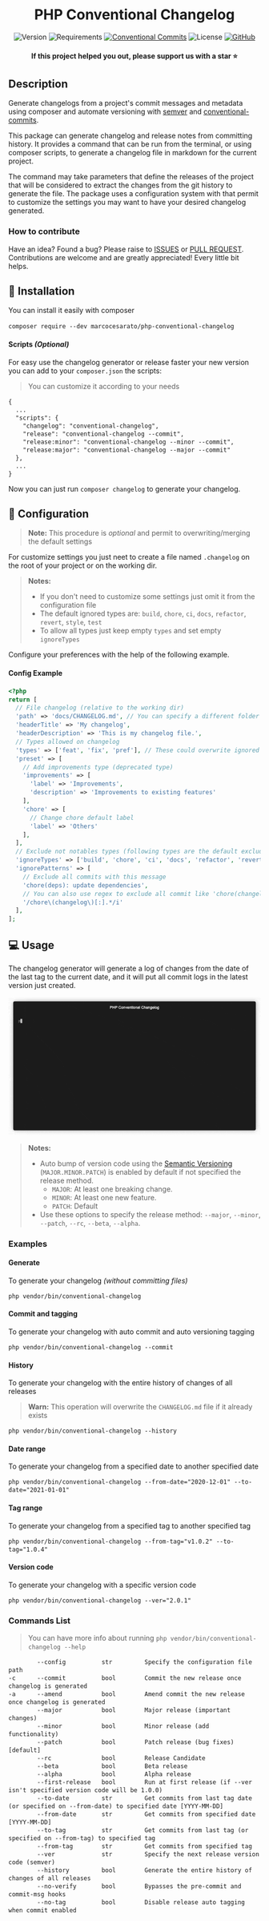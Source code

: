 <div align="center">

<h1 align="center">PHP Conventional Changelog</h1>

![Version](https://img.shields.io/badge/version-1.5.1-brightgreen?style=for-the-badge)
![Requirements](https://img.shields.io/badge/php-%3E%3D%207.1.3-4F5D95?style=for-the-badge)
[![Conventional Commits](https://img.shields.io/badge/Conventional%20Commits-1.0.0-yellow?style=for-the-badge)](https://conventionalcommits.org)
![License](https://img.shields.io/github/license/marcocesarato/php-conventional-changelog?style=for-the-badge)
[![GitHub](https://img.shields.io/badge/GitHub-Repo-6f42c1?style=for-the-badge)](https://github.com/marcocesarato/php-conventional-changelog)

#### If this project helped you out, please support us with a star :star:

</div>

## Description

Generate changelogs from a project's commit messages and metadata using composer and automate versioning with [semver](https://semver.org) and [conventional-commits](https://conventionalcommits.org).

This package can generate changelog and release notes from committing history.
It provides a command that can be run from the terminal, or using composer scripts, to generate a changelog file in markdown for the current project.

The command may take parameters that define the releases of the project that will be considered to extract the changes from the git history to generate the file.
The package uses a configuration system with that permit to customize the settings you may want to have your desired changelog generated.

### How to contribute

Have an idea? Found a bug? Please raise to [ISSUES](https://github.com/marcocesarato/php-conventional-changelog/issues) or [PULL REQUEST](https://github.com/marcocesarato/php-conventional-changelog/pulls).
Contributions are welcome and are greatly appreciated! Every little bit helps.

## 📖 Installation

You can install it easily with composer

`composer require --dev marcocesarato/php-conventional-changelog`

#### Scripts *(Optional)*

For easy use the changelog generator or release faster your new version you can add to your `composer.json` the scripts:

> You can customize it according to your needs

```
{
  ...
  "scripts": {
    "changelog": "conventional-changelog",
    "release": "conventional-changelog --commit",
    "release:minor": "conventional-changelog --minor --commit",
    "release:major": "conventional-changelog --major --commit"
  },
  ...
}
```

Now you can just run `composer changelog` to generate your changelog.

## 📘 Configuration

> **Note:** This procedure is *optional* and permit to overwriting/merging the default settings

For customize settings you just neet to create a file named `.changelog` on the root of your project or on the working dir.

> **Notes:**<br>
> - If you don't need to customize some settings just omit it from the configuration file
> - The default ignored types are: `build`, `chore`, `ci`, `docs`, `refactor`, `revert`, `style`, `test`
> - To allow all types just keep empty `types` and set empty `ignoreTypes`

Configure your preferences with the help of the following example.

#### Config Example
```php
<?php
return [
  // File changelog (relative to the working dir)
  'path' => 'docs/CHANGELOG.md', // You can specify a different folder
  'headerTitle' => 'My changelog',
  'headerDescription' => 'This is my changelog file.',
  // Types allowed on changelog
  'types' => ['feat', 'fix', 'pref'], // These could overwrite ignored types
  'preset' => [
    // Add improvements type (deprecated type)
    'improvements' => [
      'label' => 'Improvements',
      'description' => 'Improvements to existing features'
    ],
    'chore' => [
      // Change chore default label
      'label' => 'Others'
    ],
  ],
  // Exclude not notables types (following types are the default excluded types)
  'ignoreTypes' => ['build', 'chore', 'ci', 'docs', 'refactor', 'revert', 'style', 'test'],
  'ignorePatterns' => [
    // Exclude all commits with this message
    'chore(deps): update dependencies',
    // You can also use regex to exclude all commit like 'chore(changelog): updated'
    '/chore\(changelog\)[:].*/i'
  ],
];
```

## 💻 Usage

The changelog generator will generate a log of changes from the date of the last tag to the current date,
and it will put all commit logs in the latest version just created.

![](./docs/usage.gif)

> **Notes:**<br>
> - Auto bump of version code using the [Semantic Versioning](https://semver.org) (`MAJOR.MINOR.PATCH`) is enabled by default if not specified the release method.
>    - `MAJOR`: At least one breaking change.
>    - `MINOR`: At least one new feature.
>    - `PATCH`: Default
> - Use these options to specify the release method: `--major`, `--minor`, `--patch`, `--rc`, `--beta`, `--alpha`.


### Examples

#### Generate

To generate your changelog *(without committing files)*

```shell
php vendor/bin/conventional-changelog
```

#### Commit and tagging

To generate your changelog with auto commit and auto versioning tagging

```shell
php vendor/bin/conventional-changelog --commit
```

#### History

To generate your changelog with the entire history of changes of all releases

> **Warn:** This operation will overwrite the `CHANGELOG.md` file if it already exists

```shell
php vendor/bin/conventional-changelog --history
```

#### Date range

To generate your changelog from a specified date to another specified date

```shell
php vendor/bin/conventional-changelog --from-date="2020-12-01" --to-date="2021-01-01"
```

#### Tag range

To generate your changelog from a specified tag to another specified tag

```shell
php vendor/bin/conventional-changelog --from-tag="v1.0.2" --to-tag="1.0.4"
```


#### Version code

To generate your changelog with a specific version code

```shell
php vendor/bin/conventional-changelog --ver="2.0.1"
```

### Commands List

> You can have more info about running  `php vendor/bin/conventional-changelog --help`

```
        --config          str         Specify the configuration file path
-c      --commit          bool        Commit the new release once changelog is generated
-a      --amend           bool        Amend commit the new release once changelog is generated
        --major           bool        Major release (important changes)
        --minor           bool        Minor release (add functionality)
        --patch           bool        Patch release (bug fixes) [default]
        --rc              bool        Release Candidate
        --beta            bool        Beta release
        --alpha           bool        Alpha release
        --first-release   bool        Run at first release (if --ver isn't specified version code will be 1.0.0)
        --to-date         str         Get commits from last tag date (or specified on --from-date) to specified date [YYYY-MM-DD]
        --from-date       str         Get commits from specified date [YYYY-MM-DD]
        --to-tag          str         Get commits from last tag (or specified on --from-tag) to specified tag
        --from-tag        str         Get commits from specified tag
        --ver             str         Specify the next release version code (semver)
        --history         bool        Generate the entire history of changes of all releases
        --no-verify       bool        Bypasses the pre-commit and commit-msg hooks
        --no-tag          bool        Disable release auto tagging when commit enabled
```

[semver]: http://semver.org

[conventionalcommits]: https://conventionalcommits.org